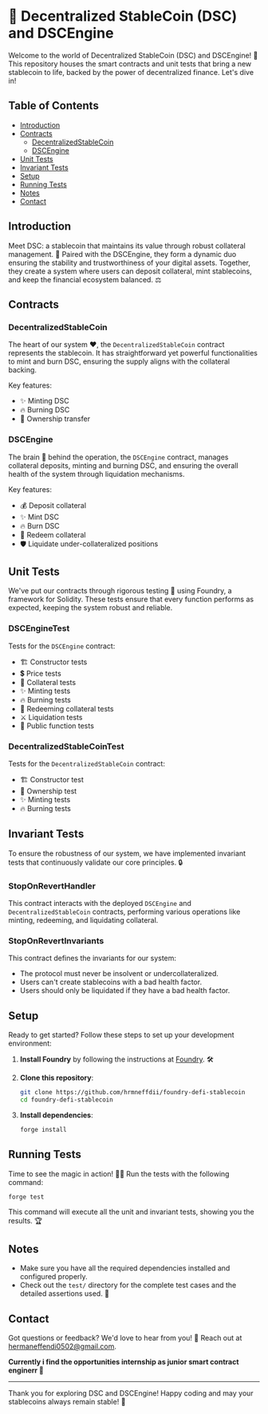 # 🌟 Decentralized StableCoin (DSC) and DSCEngine

Welcome to the world of Decentralized StableCoin (DSC) and DSCEngine! 🚀 This repository houses the smart contracts and unit tests that bring a new stablecoin to life, backed by the power of decentralized finance. Let's dive in!

## Table of Contents

- [Introduction](#introduction)
- [Contracts](#contracts)
  - [DecentralizedStableCoin](#decentralizedstablecoin)
  - [DSCEngine](#dscengine)
- [Unit Tests](#unit-tests)
- [Invariant Tests](#invariant-tests)
- [Setup](#setup)
- [Running Tests](#running-tests)
- [Notes](#notes)
- [Contact](#contact)

## Introduction

Meet DSC: a stablecoin that maintains its value through robust collateral management. 🏦 Paired with the DSCEngine, they form a dynamic duo ensuring the stability and trustworthiness of your digital assets. Together, they create a system where users can deposit collateral, mint stablecoins, and keep the financial ecosystem balanced. ⚖️

## Contracts

### DecentralizedStableCoin

The heart of our system ❤️, the `DecentralizedStableCoin` contract represents the stablecoin. It has straightforward yet powerful functionalities to mint and burn DSC, ensuring the supply aligns with the collateral backing.

Key features:
- ✨ Minting DSC
- 🔥 Burning DSC
- 👑 Ownership transfer

### DSCEngine

The brain 🧠 behind the operation, the `DSCEngine` contract, manages collateral deposits, minting and burning DSC, and ensuring the overall health of the system through liquidation mechanisms.

Key features:
- 💰 Deposit collateral
- ✨ Mint DSC
- 🔥 Burn DSC
- 🔄 Redeem collateral
- 🛡️ Liquidate under-collateralized positions

## Unit Tests

We've put our contracts through rigorous testing 🧪 using Foundry, a framework for Solidity. These tests ensure that every function performs as expected, keeping the system robust and reliable.

### DSCEngineTest

Tests for the `DSCEngine` contract:
- 🏗️ Constructor tests
- 💲 Price tests
- 🏦 Collateral tests
- ✨ Minting tests
- 🔥 Burning tests
- 🔄 Redeeming collateral tests
- ⚔️ Liquidation tests
- 📢 Public function tests

### DecentralizedStableCoinTest

Tests for the `DecentralizedStableCoin` contract:
- 🏗️ Constructor test
- 👑 Ownership test
- ✨ Minting tests
- 🔥 Burning tests

## Invariant Tests

To ensure the robustness of our system, we have implemented invariant tests that continuously validate our core principles. 🔒

### StopOnRevertHandler

This contract interacts with the deployed `DSCEngine` and `DecentralizedStableCoin` contracts, performing various operations like minting, redeeming, and liquidating collateral.

### StopOnRevertInvariants

This contract defines the invariants for our system:
- The protocol must never be insolvent or undercollateralized.
- Users can't create stablecoins with a bad health factor.
- Users should only be liquidated if they have a bad health factor.

## Setup

Ready to get started? Follow these steps to set up your development environment:

1. **Install Foundry** by following the instructions at [Foundry](https://book.getfoundry.sh/getting-started/installation). 🛠️

2. **Clone this repository**:
   ```bash
   git clone https://github.com/hrmneffdii/foundry-defi-stablecoin
   cd foundry-defi-stablecoin
   ```

3. **Install dependencies**:
   ```bash
   forge install
   ```

## Running Tests

Time to see the magic in action! 🧙‍♂️ Run the tests with the following command:
```bash
forge test
```

This command will execute all the unit and invariant tests, showing you the results. 🏆

## Notes

- Make sure you have all the required dependencies installed and configured properly.
- Check out the `test/` directory for the complete test cases and the detailed assertions used. 🧾

## Contact

Got questions or feedback? We'd love to hear from you! 📧 Reach out at hermaneffendi0502@gmail.com.

**Currently i find the opportunities internship as junior smart contract enginerr 👐**

---

Thank you for exploring DSC and DSCEngine! Happy coding and may your stablecoins always remain stable! 🌟
